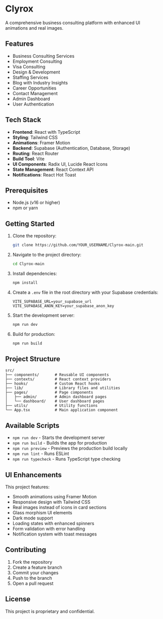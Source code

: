# Clyrox

A comprehensive business consulting platform with enhanced UI animations and real images.

## Features
- Business Consulting Services
- Employment Consulting
- Visa Consulting
- Design & Development
- Staffing Services
- Blog with Industry Insights
- Career Opportunities
- Contact Management
- Admin Dashboard
- User Authentication

## Tech Stack
- **Frontend**: React with TypeScript
- **Styling**: Tailwind CSS
- **Animations**: Framer Motion
- **Backend**: Supabase (Authentication, Database, Storage)
- **Routing**: React Router
- **Build Tool**: Vite
- **UI Components**: Radix UI, Lucide React Icons
- **State Management**: React Context API
- **Notifications**: React Hot Toast

## Prerequisites
- Node.js (v16 or higher)
- npm or yarn

## Getting Started

1. Clone the repository:
   ```bash
   git clone https://github.com/YOUR_USERNAME/Clyrox-main.git
   ```

2. Navigate to the project directory:
   ```bash
   cd Clyrox-main
   ```

3. Install dependencies:
   ```bash
   npm install
   ```

4. Create a `.env` file in the root directory with your Supabase credentials:
   ```env
   VITE_SUPABASE_URL=your_supabase_url
   VITE_SUPABASE_ANON_KEY=your_supabase_anon_key
   ```

5. Start the development server:
   ```bash
   npm run dev
   ```

6. Build for production:
   ```bash
   npm run build
   ```

## Project Structure
```
src/
├── components/       # Reusable UI components
├── contexts/         # React context providers
├── hooks/            # Custom React hooks
├── lib/              # Library files and utilities
├── pages/            # Page components
│   ├── admin/        # Admin dashboard pages
│   └── dashboard/    # User dashboard pages
├── utils/            # Utility functions
└── App.tsx           # Main application component
```

## Available Scripts
- `npm run dev` - Starts the development server
- `npm run build` - Builds the app for production
- `npm run preview` - Previews the production build locally
- `npm run lint` - Runs ESLint
- `npm run typecheck` - Runs TypeScript type checking

## UI Enhancements
This project features:
- Smooth animations using Framer Motion
- Responsive design with Tailwind CSS
- Real images instead of icons in card sections
- Glass morphism UI elements
- Dark mode support
- Loading states with enhanced spinners
- Form validation with error handling
- Notification system with toast messages

## Contributing
1. Fork the repository
2. Create a feature branch
3. Commit your changes
4. Push to the branch
5. Open a pull request

## License
This project is proprietary and confidential.
